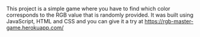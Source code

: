 This project is a simple game where you have to find which color corresponds to the RGB value that is randomly provided.
It was built using JavaScript, HTML and CSS and you can give it a try at https://rgb-master-game.herokuapp.com/
